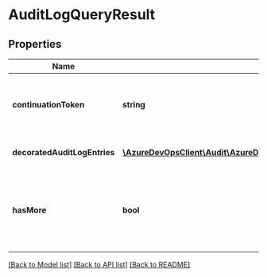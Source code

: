 # AuditLogQueryResult

## Properties
Name | Type | Description | Notes
------------ | ------------- | ------------- | -------------
**continuationToken** | **string** | The continuation token to pass to get the next set of results | [optional] 
**decoratedAuditLogEntries** | [**\AzureDevOpsClient\Audit\AzureDevOpsClient\Audit\Model\DecoratedAuditLogEntry[]**](DecoratedAuditLogEntry.md) | The list of audit log entries | [optional] 
**hasMore** | **bool** | True when there are more matching results to be fetched, false otherwise. | [optional] 

[[Back to Model list]](../README.md#documentation-for-models) [[Back to API list]](../README.md#documentation-for-api-endpoints) [[Back to README]](../README.md)


